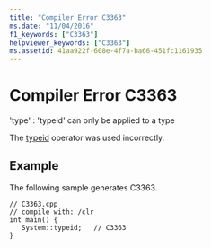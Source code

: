 ```yaml
---
title: "Compiler Error C3363"
ms.date: "11/04/2016"
f1_keywords: ["C3363"]
helpviewer_keywords: ["C3363"]
ms.assetid: 41aa922f-608e-4f7a-ba66-451fc1161935
---
```

# Compiler Error C3363

'type' : 'typeid' can only be applied to a type

The [typeid](../../windows/typeid-cpp-component-extensions.md) operator was used incorrectly.

## Example

The following sample generates C3363.

```
// C3363.cpp
// compile with: /clr
int main() {
   System::typeid;   // C3363
}
```